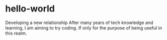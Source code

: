 # hello-world
Developing a new relationship
After many years of tech knowledge and learning, I am aiming to try coding. If only for the purpose of being useful in this realm. 
